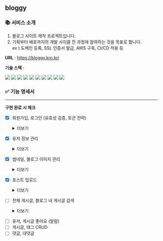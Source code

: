 ## bloggy

### 📚 서비스 소개

1. 블로그 사이트 제작 프로젝트입니다.
2. 기획부터 배포까지의 개발 사이클 전 과정에 참여하는 것을 목표로 합니다.  
   ex ) 도메인 등록, SSL 인증서 발급, AWS 구축, CI/CD 적용 등

**URL** : https://bloggy.kro.kr/

**기술 스택** : <div>
<img src="https://img.shields.io/badge/React-61DAFB?style=for-the-badge&logo=React&logoColor=white">
<img src="https://img.shields.io/badge/Next.js-000000?style=for-the-badge&logo=Next.js&logoColor=white">
<img src="https://img.shields.io/badge/typescript-3178C6?style=for-the-badge&logo=typescript&logoColor=white">
<img src="https://img.shields.io/badge/zustand-7F2B7B?style=for-the-badge&logo=zustand&logoColor=white">
<img src="https://img.shields.io/badge/Styled Components-DB7093?style=for-the-badge&logo=StyledComponents&logoColor=white">
<img src="https://img.shields.io/badge/React Query-FF4154?style=for-the-badge&logo=React Query&logoColor=white">
<img src="https://img.shields.io/badge/React Hook Form-EC5990?style=for-the-badge&logo=ReactHookForm&logoColor=white">
<img src="https://img.shields.io/badge/Docker-2496ED?style=for-the-badge&logo=Docker&logoColor=white">
<img src="https://img.shields.io/badge/github actions-2088FF?style=for-the-badge&logo=githubactions&logoColor=white">
<img src="https://img.shields.io/badge/amazone aws-232F3E?style=for-the-badge&logo=amazonaws&logoColor=white">

</div>

### ✅ 기능 명세서

---

**구현 완료 시 체크**

- [x] 회원가입, 로그인 (유효성 검증, 토큰 전략)
  <details>
  <summary>더보기</summary>

  1. **회원가입 및 로그인 시 react-hook-form과 yup을 통해 유효성 검증 후 폼 제출**
     ![회원가입](https://github.com/planit-works/front-end/assets/88307030/8e49d405-f596-49e2-a5f3-c1be164347aa)
     - 모달 창 띄워진 후 뒷배경 스크롤 바 숨김 처리
  2. **로그인 후 액세스, 리프레시 토큰 발행**
     ![로그인](https://github.com/planit-works/front-end/assets/88307030/54032d85-32bc-420c-86ef-b7db1997e892)
     - Axios Interceptors를 이용하여 토큰 처리에 대한 미들웨어 추가
     - 액세스 토큰은 내부 변수로 저장, 리프레시 토큰은 쿠키로 감싼 후 httpOnly 설정을 추가하여 관리

</details>

- [x] 유저 정보 관리
  <details>
  <summary>더보기</summary>

  1. **유저 정보 수정**
     ![유저정보-수정](https://github.com/planit-works/front-end/assets/88307030/4909af2a-d807-488c-a030-a5d3e5a89db8)
     - 정보 수정 api 요청 시 수정할 내용 사전 업데이트(렌더링) 후 api요청 (optimistic update)
     - 수정할 썸네일 파일에 대한 유효성 검증

</details>

- [x] 썸네일, 블로그 이미지 관리
  <details>
  <summary>더보기</summary>

  1. **PreSignedUrl 발급 후 클라이언트 단에서 S3에 이미지 파일 업로드**
  2. **AWS S3에 등록된 이미지는 CloudFront를 통해 캐싱 처리**
     - Lambda를 이용해 cdn url에 쿼리 파라미터 추가 시 원본 이미지 사이즈 최적화

</details>

</details>

- [x] 포스트 업로드
  <details>
  <summary>더보기</summary>

  1. **toast ui editor 라이브러리 적용 및 마이그레이션**
  ![포스트-이미지-업로드](https://github.com/planit-works/front-end/assets/88307030/2ab9fba3-5b31-490f-93a4-808c4a7b5847)
     - 기존 이미지 업로드 방식 base64 -> url 형식으로 변환
     - 업로드 파일에 대한 유효성 검증
  2. **포스트 업로드 전 미리보기용 정보 설정**
  ![포스트 미리보기 설정](https://github.com/planit-works/front-end/assets/88307030/56edafd4-9c02-4804-8a96-56a92e031d0f)


  1. **PreSignedUrl 발급 후 클라이언트 단에서 S3에 이미지 파일 업로드**
  2. **AWS S3에 등록된 이미지는 CloudFront를 통해 캐싱 처리**
     - Lambda를 이용해 cdn url에 쿼리 파라미터 추가 시 원본 이미지 사이즈 최적화

</details>

- [ ] 전체 게시글, 블로그 내 게시글 검색
    <details>
  <summary>더보기</summary>


  1. **최신, 인기순에 따른 게시글 렌더링**
     - react-query를 이용하여 무한 스크롤 구현
     - 데이터 양에 따라 스크롤 바 생성 여부 변동 -> 유동적으로 footer가 페이지 최하단에 위치

</details>

- [ ] 유저, 게시글 좋아요 (알람)
- [ ] 게시글, 태그 CRUD
- [ ] 댓글, 대댓글
